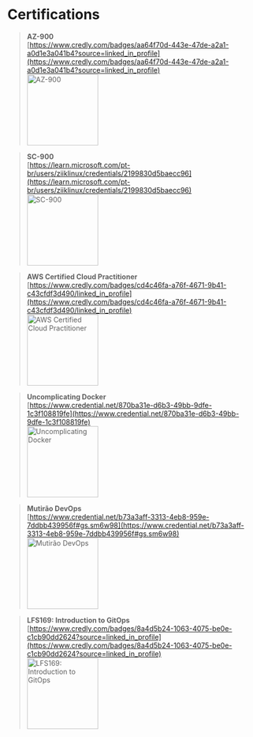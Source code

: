 # Certifications

> **AZ-900**  
> [https://www.credly.com/badges/aa64f70d-443e-47de-a2a1-a0d1e3a041b4?source=linked_in_profile](https://www.credly.com/badges/aa64f70d-443e-47de-a2a1-a0d1e3a041b4?source=linked_in_profile)  
> <img src="https://images.credly.com/size/340x340/images/be8fcaeb-c769-4858-b567-ffaaa73ce8cf/image.png" alt="AZ-900" width="144" height="144">

> **SC-900**  
> [https://learn.microsoft.com/pt-br/users/ziiklinux/credentials/2199830d5baecc96](https://learn.microsoft.com/pt-br/users/ziiklinux/credentials/2199830d5baecc96)  
> <img src="https://idesp.com.br/wp-content/uploads/2023/03/SC900.png" alt="SC-900" width="144" height="144">

> **AWS Certified Cloud Practitioner**  
> [https://www.credly.com/badges/cd4c46fa-a76f-4671-9b41-c43cfdf3d490/linked_in_profile](https://www.credly.com/badges/cd4c46fa-a76f-4671-9b41-c43cfdf3d490/linked_in_profile)  
> <img src="https://images.credly.com/size/340x340/images/00634f82-b07f-4bbd-a6bb-53de397fc3a6/image.png" alt="AWS Certified Cloud Practitioner" width="144" height="144">

> **Uncomplicating Docker**  
> [https://www.credential.net/870ba31e-d6b3-49bb-9dfe-1c3f108819fe](https://www.credential.net/870ba31e-d6b3-49bb-9dfe-1c3f108819fe)  
> <img src="https://images.credential.net/badge/tiny/9ai91xob_1730770136400_badge.png" alt="Uncomplicating Docker" width="144" height="144">

> **Mutirão DevOps**  
> [https://www.credential.net/b73a3aff-3313-4eb8-959e-7ddbb439956f#gs.sm6w98](https://www.credential.net/b73a3aff-3313-4eb8-959e-7ddbb439956f#gs.sm6w98)  
> <img src="https://static.wixstatic.com/media/87b279_76e74ffbd86e43f8a93aa25f9f403879~mv2.png/v1/fill/w_654,h_529,al_c,lg_1,usm_0.33_1.00_0.00/87b279_76e74ffbd86e43f8a93aa25f9f403879~mv2.png" alt="Mutirão DevOps" width="144" height="144">

> **LFS169: Introduction to GitOps**  
> [https://www.credly.com/badges/8a4d5b24-1063-4075-be0e-c1cb90dd2624?source=linked_in_profile](https://www.credly.com/badges/8a4d5b24-1063-4075-be0e-c1cb90dd2624?source=linked_in_profile)  
> <img src="https://images.credly.com/size/340x340/images/032a65da-a036-4d05-ad80-8fc1274363ab/blob" alt="LFS169: Introduction to GitOps" width="144" height="144">
